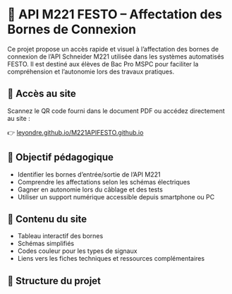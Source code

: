 # 📡 API M221 FESTO – Affectation des Bornes de Connexion

Ce projet propose un accès rapide et visuel à l’affectation des bornes de connexion de l’API Schneider M221 utilisée dans les systèmes automatisés FESTO. Il est destiné aux élèves de Bac Pro MSPC pour faciliter la compréhension et l’autonomie lors des travaux pratiques.

## 🔗 Accès au site

Scannez le QR code fourni dans le document PDF ou accédez directement au site :

👉 [leyondre.github.io/M221APIFESTO.github.io](https://leyondre.github.io/M221APIFESTO.github.io)

## 🎯 Objectif pédagogique

- Identifier les bornes d’entrée/sortie de l’API M221
- Comprendre les affectations selon les schémas électriques
- Gagner en autonomie lors du câblage et des tests
- Utiliser un support numérique accessible depuis smartphone ou PC

## 🧰 Contenu du site

- Tableau interactif des bornes
- Schémas simplifiés
- Codes couleur pour les types de signaux
- Liens vers les fiches techniques et ressources complémentaires

## 📁 Structure du projet

